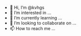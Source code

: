 - 👋 Hi, I’m @kvhgs
- 👀 I’m interested in ...
- 🌱 I’m currently learning ...
- 💞️ I’m looking to collaborate on ...
- 📫 How to reach me ...

<!---
kvhgs/kvhgs is a ✨ special ✨ repository because its `README.md` (this file) appears on your GitHub profile.
You can click the Preview link to take a look at your changes.
--->
